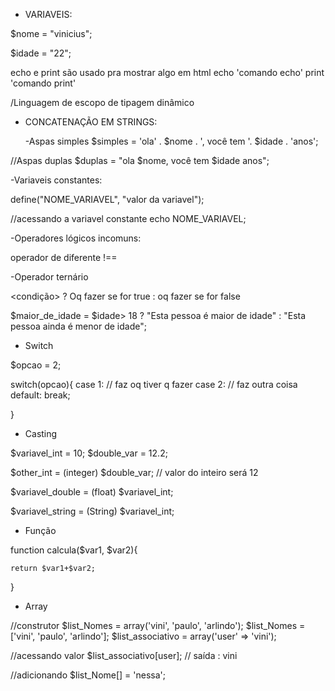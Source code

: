 - VARIAVEIS:

$nome = "vinicius";

$idade = "22";

echo e print são usado pra mostrar algo em html
echo 'comando echo'
print 'comando print'

/Linguagem de escopo de tipagem dinâmico 

- CONCATENAÇÃO EM STRINGS:

	-Aspas simples
	$simples = 'ola' . $nome . ', você tem '. $idade . 'anos';

//Aspas duplas
$duplas = "ola $nome, você tem $idade anos";

-Variaveis constantes:

define("NOME_VARIAVEL", "valor da variavel");

//acessando a variavel constante
echo NOME_VARIAVEL;

-Operadores lógicos incomuns:

operador de diferente !==

-Operador ternário

<condição> ? Oq fazer se for true : oq fazer se for false

$maior_de_idade = $idade> 18 ? "Esta pessoa é maior de idade" : "Esta pessoa ainda é menor de idade";

- Switch

$opcao = 2;

switch(opcao){
	case 1:
		// faz oq tiver q fazer
	case 2:
		// faz outra coisa
	default:
		break;

}

- Casting

$variavel_int = 10;
$double_var = 12.2;

$other_int = (integer) $double_var;  // valor do inteiro será 12

$variavel_double = (float) $variavel_int;

$variavel_string = (String) $variavel_int;


- Função 

function calcula($var1, $var2){
	
	return $var1+$var2;
}
 
- Array

//construtor
$list_Nomes = array('vini', 'paulo', 'arlindo');
$list_Nomes = ['vini', 'paulo', 'arlindo'];
$list_associativo = array('user' => 'vini');

//acessando valor
$list_associativo[user];	// saída : vini



//adicionando
$list_Nome[] = 'nessa';


